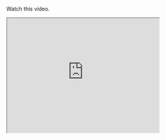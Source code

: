 Watch this video.

<iframe width="400", height="300"
    src="https://www.youtube.com/embed/qtcr84PaNxE">
</iframe>
